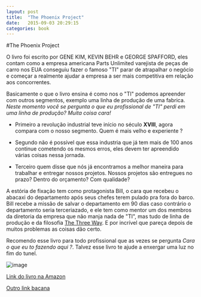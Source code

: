```yaml
---
layout: post
title:  "The Phoenix Project"
date:   2015-09-03 20:29:15
categories: book
---
```


#The Phoenix Project

O livro foi escrito por GENE KIM, KEVIN BEHR e GEORGE SPAFFORD, eles contam como a empresa americana Parts Unlimited varejista de peças de carro nos EUA conseguiu fazer o famoso "TI" parar de atrapalhar o negócio e começar a realmente ajudar a empresa a ser mais competitiva em relação aos concorrentes.

Basicamente o que o livro ensina é como nos o "TI" podemos apreender com outros segmentos, exemplo uma linha de produção de uma fabrica. *Neste momento você se pergunta o que eu profissional de "TI" perdi em uma linha de produção? Muita coisa cara!*

* Primeiro a revolução industrial teve início no século **XVIII**, agora compara com o nosso segmento. Quem é mais velho e experiente ? 

* Segundo não é possível que essa industria que já tem mais de 100 anos continue cometendo os mesmos erros, eles devem ter apreendido várias coisas nessa jornada.

* Terceiro quem disse que nós já encontramos a melhor maneira para trabalhar e entregar nossos projetos. Nossos projetos são entregues no prazo? Dentro do orçamento? Com qualidade?

A estória de fixação tem como protagonista Bill, o cara que recebeu o abacaxi do departamento após seus chefes terem pulado pra fora do barco. Bill recebe a missão de salvar o departamento em 90 dias caso contrário o departamento seria terceriazado, e ele tem como mentor um dos membros da diretoria da empresa que não manja nada de "TI", mas tudo de linha de produção e da filosofia [The Three Way](http://itrevolution.com/the-three-ways-principles-underpinning-devops/). E por incrível que pareça depois de muitos problemas as coisas dão certo. 

Recomendo esse livro para todo profissional que as vezes se pergunta *Cara o que eu to fazendo aqui ?*. Talvez esse livro te ajude a enxergar uma luz no fim do tunel.

![image](http://itrevolution.com/wp-content/uploads/2012/04/The-Phoenix-Project-721.jpg "Livro")

[Link do livro na Amazon](http://www.amazon.com/Phoenix-Project-DevOps-Helping-Business-ebook/dp/B00AZRBLHO/ref=sr_1_1?s=books&ie=UTF8&qid=1441324977&sr=1-1&keywords=the+phoenix+project&pebp=1441324978989&perid=019JEY76F57D9R6FH54K)

[Outro link bacana](http://devops.com/2015/02/11/five-great-books-on-devops/)
